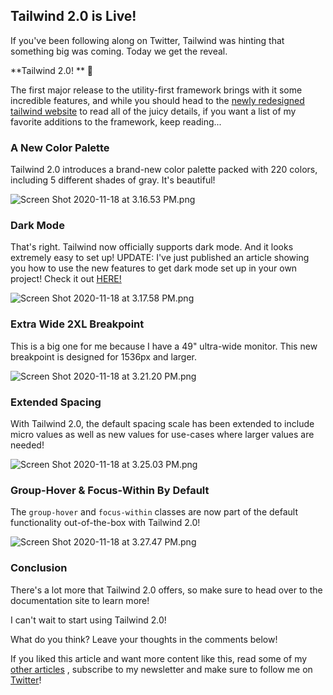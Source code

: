 ## Tailwind 2.0 is Live!

If you've been following along on Twitter, Tailwind was hinting that something big was coming. Today we get the reveal.

**Tailwind 2.0! ** 🥳

The first major release to the utility-first framework brings with it some incredible features, and while you should head to the  [newly redesigned tailwind website](https://tailwindcss.com/)  to read all of the juicy details, if you want a list of my favorite additions to the framework, keep reading...

###  A New Color Palette

Tailwind 2.0 introduces a brand-new color palette packed with 220 colors, including 5 different shades of gray. It's beautiful! 


![Screen Shot 2020-11-18 at 3.16.53 PM.png](https://cdn.hashnode.com/res/hashnode/image/upload/v1605734222322/MnyoMskbw.png)


### Dark Mode

That's right. Tailwind now officially supports dark mode. And it looks extremely easy to set up! UPDATE: I've just published an article showing you how to use the new features to get dark mode set up in your own project! Check it out  [HERE!](https://blog.braydoncoyer.dev/how-to-implement-dark-mode-with-tailwind-v20)  


![Screen Shot 2020-11-18 at 3.17.58 PM.png](https://cdn.hashnode.com/res/hashnode/image/upload/v1605734286106/C0crC4tXp.png)


### Extra Wide 2XL Breakpoint

This is a big one for me because I have a 49" ultra-wide monitor. This new breakpoint is designed for 1536px and larger.


![Screen Shot 2020-11-18 at 3.21.20 PM.png](https://cdn.hashnode.com/res/hashnode/image/upload/v1605734491707/231poqlx9.png)


### Extended Spacing

With Tailwind 2.0, the default spacing scale has been extended to include micro values as well as new values for use-cases where larger values are needed!


![Screen Shot 2020-11-18 at 3.25.03 PM.png](https://cdn.hashnode.com/res/hashnode/image/upload/v1605734712264/TDjbu8WVA.png)


### Group-Hover & Focus-Within By Default

The `group-hover` and `focus-within` classes are now part of the default functionality out-of-the-box with Tailwind 2.0!


![Screen Shot 2020-11-18 at 3.27.47 PM.png](https://cdn.hashnode.com/res/hashnode/image/upload/v1605734875081/bKX5HEEXK.png)



### Conclusion

There's a lot more that Tailwind 2.0 offers, so make sure to head over to the documentation site to learn more!

I can't wait to start using Tailwind 2.0! 

What do you think? Leave your thoughts in the comments below!

If you liked this article and want more content like this, read some of my [other articles](https://blog.braydoncoyer.dev/) , subscribe to my newsletter and make sure to follow me on  [Twitter](https://twitter.com/BraydonCoyer)!